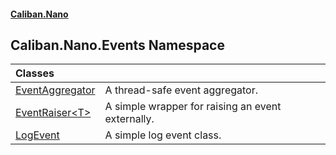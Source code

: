 #### [Caliban.Nano](index.md 'index')

## Caliban.Nano.Events Namespace

| Classes | |
| :--- | :--- |
| [EventAggregator](Caliban.Nano.Events.EventAggregator.md 'Caliban.Nano.Events.EventAggregator') | A thread-safe event aggregator. |
| [EventRaiser&lt;T&gt;](Caliban.Nano.Events.EventRaiser_T_.md 'Caliban.Nano.Events.EventRaiser<T>') | A simple wrapper for raising an event externally. |
| [LogEvent](Caliban.Nano.Events.LogEvent.md 'Caliban.Nano.Events.LogEvent') | A simple log event class. |
